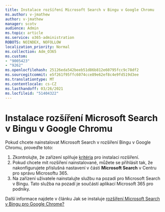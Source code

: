 ```yaml
---
title: Instalace rozšíření Microsoft Search v Bingu v Google Chromu
ms.author: v-jmathew
author: v-jmathew
manager: scotv
audience: Admin
ms.topic: article
ms.service: o365-administration
ROBOTS: NOINDEX, NOFOLLOW
localization_priority: Normal
ms.collection: Adm_O365
ms.custom:
- "9005423"
- "9262"
ms.openlocfilehash: 25126eda542beeb51d86b812e60795fcc9c78df2
ms.sourcegitcommit: e5f261f95ffc6074cce89e62ef8c4e9fd519d3ee
ms.translationtype: MT
ms.contentlocale: cs-CZ
ms.lasthandoff: 03/26/2021
ms.locfileid: "51404322"
---
```

# <a name="install-the-microsoft-search-in-bing-extension-in-google-chrome"></a>Instalace rozšíření Microsoft Search v Bingu v Google Chromu

Pokud chcete nainstalovat Microsoft Search v rozšíření Bingu v Google Chromu, proveďte toto:

1. Zkontrolujte, že zařízení splňuje [kritéria](https://go.microsoft.com/fwlink/?linkid=2152236) pro instalaci rozšíření.
2. Pokud chcete mít rozšíření nainstalované, můžete se přihlásit tak, že nakonfigurujete příslušná nastavení v části **Microsoft Search** v Centru pro správu Microsoftu 365.
3. Na zařízení uživatele nainstalujte službu na pozadí pro Microsoft Search v Bingu. Tato služba na pozadí je součástí aplikací Microsoft 365 pro podniky.

Další informace najdete v článku Jak se instaluje [rozšíření Microsoft Search v Bingu pro Google Chrome?](https://go.microsoft.com/fwlink/?linkid=2150992)
